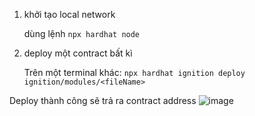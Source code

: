 1. khởi tạo local network
   
   dùng lệnh ```npx hardhat node```

3. deploy một contract bất kì
   
   Trên một terminal khác:
   ```npx hardhat ignition deploy ignition/modules/<fileName>```

Deploy thành công sẽ trả ra contract address
![image](https://github.com/user-attachments/assets/5fb44d93-14b8-4de1-8ed7-657cf59dd984)
